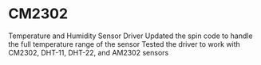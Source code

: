# CM2302
Temperature and Humidity Sensor Driver
Updated the spin code to handle the full temperature range of the sensor
Tested the driver to work with CM2302, DHT-11, DHT-22, and AM2302 sensors
